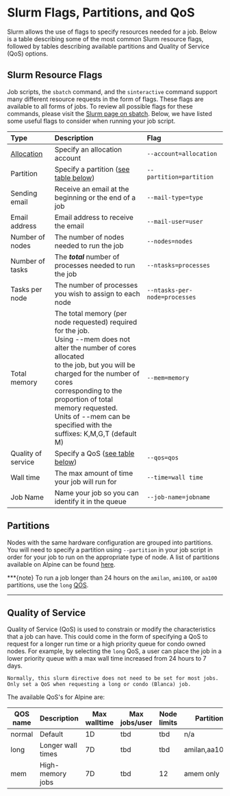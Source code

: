 # Slurm Flags, Partitions, and QoS

Slurm allows the use of flags to specify resources needed for a job. Below is a table describing some of the most common Slurm resource flags, followed by tables describing available partitions and Quality of Service (QoS) options.

## Slurm Resource Flags

Job scripts, the `sbatch` command, and the `sinteractive` command support many different resource requests in the form of flags. These flags are available to all forms of jobs. To review all possible flags for these commands, please visit the [Slurm page on sbatch](http://slurm.schedmd.com/sbatch.html). Below, we have listed some useful flags to consider when running your job script.

| Type               | Description                                         | Flag                       |
| :----------------- | :-------------------------------------------------- | :------------------------- |
| [Allocation](../clusters/alpine/allocations.md)  | Specify an allocation account  | `--account=allocation`       |
| Partition          | Specify a partition ([see table below](#partitions)) | `--partition=partition` |
| Sending email      | Receive an email at the beginning or the end of a job | `--mail-type=type`           |
| Email address      | Email address to receive the email                  | `--mail-user=user`           |
| Number of nodes    | The number of nodes needed to run the job           | `--nodes=nodes`              |
| Number of tasks    | The ***total*** number of processes needed to run the job | `--ntasks=processes`   |
| Tasks per node     | The number of processes you wish to assign to each node | `--ntasks-per-node=processes` |
| Total memory       | The total memory (per node requested) required for the job. <br> Using --mem does not alter the number of cores allocated <br> to the job, but you will be charged for the number of cores <br> corresponding to the proportion of total memory requested. <br> Units of --mem can be specified with the suffixes: K,M,G,T (default M)| `--mem=memory` |
| Quality of service | Specify a QoS ([see table below](#quality-of-service)) | `--qos=qos`               |
| Wall time          | The max amount of time your job will run for        | `--time=wall time`           |
| Job Name           | Name your job so you can identify it in the queue   | `--job-name=jobname`         |


## Partitions

Nodes with the same hardware configuration are grouped into partitions. You will need to specify a partition using `--partition` in your job script in order for your job to run on the appropriate type of node. A list of partitions available on Alpine can be found [here](../clusters/alpine/alpine-hardware.md#partitions). 

***{note}
To run a job longer than 24 hours on the `amilan`, `ami100`, or `aa100` partitions, use the `long` [QOS](#quality-of-service).
***

## Quality of Service

Quality of Service (QoS) is used to constrain or modify the characteristics that a job can have. This could come in the form of specifying a QoS to request for a longer run time or a high priority queue for condo owned nodes. For example, by selecting the `long` QoS, a user can place the job in a lower priority queue with a max wall time increased from 24 hours to 7 days. 

```{note}
Normally, this slurm directive does not need to be set for most jobs. Only set a QoS when requesting a long or condo (Blanca) job.
```

The available QoS's for Alpine are:

| QOS name    | Description                | Max walltime    | Max jobs/user | Node limits        | Partition limits | Priority Adjustment  |
| ----------- | -------------------------- | --------------- | ------------- | ------------------ | ---------------- | ---------------------|
| normal      | Default                    | 1D              | tbd           | tbd                | n/a                 | 0                    |
| long        | Longer wall times          | 7D              | tbd           | tbd                | amilan,aa100,ami100 | 0                    |
| mem         | High-memory jobs           | 7D              | tbd           | 12                 | amem only           | 0                    |

